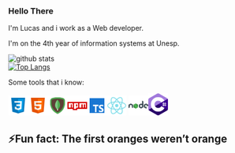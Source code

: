 ### Hello There

I'm Lucas and i work as a Web developer.

I'm on the 4th year of information systems at Unesp.

![github stats](https://github-readme-stats.vercel.app/api?username=pederzini98)       
[![Top Langs](https://github-readme-stats.vercel.app/api/top-langs/?username=pederzini98)](https://github.com/pederzini98/github-readme-stats)

Some tools that i know: 

 <img src="https://github.com/pederzini98/Testando_Escrita_MD/blob/master/icons8-css3.svg" width="40" /><img src="https://github.com/pederzini98/Testando_Escrita_MD/blob/master/icons8-html-5.svg" width="40" /><img src="https://github.com/pederzini98/Testando_Escrita_MD/blob/master/icons8-mongodb-48.png" width="40" /><img src="https://github.com/pederzini98/Testando_Escrita_MD/blob/master/icons8-npm.svg" width="40" /><img src="https://github.com/pederzini98/Testando_Escrita_MD/blob/master/icons8-typescript-48.png" width="40" /><img src="https://github.com/pederzini98/Testando_Escrita_MD/blob/master/icons8-react-native.svg" width="40" /> <img src="https://github.com/pederzini98/Testando_Escrita_MD/blob/master/icons8-nodejs-48.png" width="40" /><img src="https://github.com/pederzini98/Testando_Escrita_MD/blob/master/c--4.svg" width="40" />



 ## ⚡Fun fact: The first oranges weren’t orange
 
 
